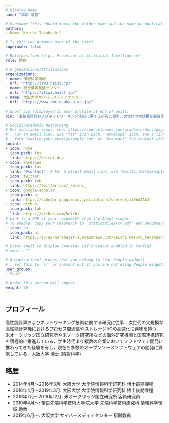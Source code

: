 ```yaml
---
# Display name
name: "高橋 慧智"

# Username (this should match the folder name and the name on publications)
authors:
- Name "Keichi Takahashi"

# Is this the primary user of the site?
superuser: false

# Role/position (e.g., Professor of Artificial Intelligence)
role: 助教

# Organizations/Affiliations
organizations:
- name: 情報科学領域
  url: "http://isw3.naist.jp/"
- name: 総合情報基盤センター
  url: "https://itcw3.naist.jp/"
- name: 大阪大学サイバーメディアセンター
  url: "https://www.cmc.osaka-u.ac.jp/"

# Short bio (displayed in user profile at end of posts)
bio: "高性能計算およびネットワーキング技術に関する研究に従事．次世代の大規模な高性能計算機におけるプロセス間通信やストレージI/Oの高速化に興味を持つ．"

# Social/Academic Networking
# For available icons, see: https://sourcethemes.com/academic/docs/page-builder/#icons
#   For an email link, use "fas" icon pack, "envelope" icon, and a link in the
#   form "mailto:your-email@example.com" or "#contact" for contact widget.
social:
- icon: home
  icon_pack: fas
  link: https://keichi.dev
- icon: envelope
  icon_pack: fas
  link: '#contact'  # For a direct email link, use "mailto:test@example.org".
- icon: twitter
  icon_pack: fab
  link: https://twitter.com/_keichi_
- icon: google-scholar
  icon_pack: ai
  link: https://scholar.google.co.jp/citations?user=ukjzJEAAAAAJ
- icon: github
  icon_pack: fab
  link: https://github.com/keichi
# Link to a PDF of your resume/CV from the About widget.
# To enable, copy your resume/CV to `static/files/cv.pdf` and uncomment the lines below.
- icon: cv
  icon_pack: ai
  link: https://s3-ap-northeast-1.amazonaws.com/keichi.net/cv_takahashi.pdf

# Enter email to display Gravatar (if Gravatar enabled in Config)
# email: ""

# Organizational groups that you belong to (for People widget)
#   Set this to `[]` or comment out if you are not using People widget.
user_groups:
- Staff

# Order this person will appear
weight: 50
---
```


## プロフィール
高性能計算およびネットワーキング技術に関する研究に従事．次世代の大規模な高性能計算機におけるプロセス間通信やストレージI/Oの高速化に興味を持つ．米オークリッジ国立研究所や米ソーク研究所などの海外研究機関と国際連携研究を積極的に推進している．学生時代より複数の企業においてソフトウェア開発に携わってきた経験を有し，現在も多数のオープンソースソフトウェアの開発に貢献している．大阪大学 博士 (情報科学)．

## 略歴

- 2014年4月〜2016年3月: 大阪大学 大学院情報科学研究科 博士前期課程
- 2016年4月〜2019年3月: 大阪大学 大学院情報科学研究科 博士後期課程
- 2019年7月〜2019年12月: 米オークリッジ国立研究所 客員研究員
- 2019年4月〜: 奈良先端科学技術大学院大学 先端科学技術研究科 情報科学領域 助教
- 2019年6月〜: 大阪大学 サイバーメディアセンター 招聘教員

